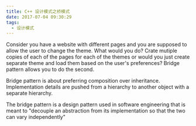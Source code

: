 ```yaml
---
title: C++ 设计模式之桥模式
date: 2017-07-04 09:30:29
tags:
  - 设计模式
---
```


Consider you have a website with different pages and you are supposed to allow the user to change the theme. What would you do? Crate mutiple copies of each of the pages for each of the themes or would you just create separate theme and load them based on the user's preferences? Bridge pattern allows you to do the second.



Bridge pattern is about preferring composition over inheritance. Implementation details are pushed from a hierarchy to another object with a separate hierarchy.


The bridge pattern is a design pattern used in software engineering that is meant to "decouple an abstraction from its implementation so that the two can vary independently"
